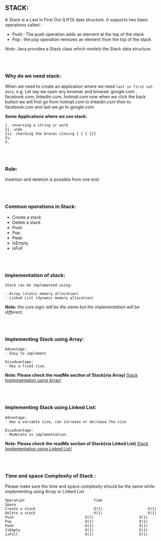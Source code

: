 <h2> STACK: </h2> 

   A Stack is a Last In First Out (LIFO) data structure. 
   It supports two basic operations called :
   - Push : The push operation adds an element at the top of the stack
   - Pop : the pop operation removes an element from the top of the stack

<i>Note:</i> Java provides a Stack class which models the Stack data structure.


<br><br>
<h3>Why do we need stack:</h3>
  
  When we need to create an application where we need `last in first out data`.
  e.g. Let say we open any browser and browser google.com , facebook.com, linkedin.com, hotmail.com now when we click 
  the back button we will first go from hotmail.com to linkedin.com then to facebook.com and last we go to google.com

<b>Some Applications where we use stack:</b>

    i. reversing a string or word
    Ii. undo
    Iii. checking the braces closing { { { }}}
    Iv.
    V.


<br> <br>
<h3>Rule:</h3>
Insertion and deletion is possible from one end.

<br> <br>
<h3>Common operations in Stack: </h3>

- Create a stack
- Delete a stack
- Push
- Pop
- Peek
- IsEmpty
- isFull


<br> <br>
<h3>Implementation of stack: </h3>

    Stack can be implemented using:
    
    - Array (static memory allocation)
    - Linked List (dynamic memory allocation)

  <b>Note:</b> <i>the core logic will be the same but the implementation will be different.</i>


<br> <br>
<h3>Implementing Stack using Array:</h3>

    Advantage:
    - Easy to implement

    Disadvantage:
    - Has a fixed size.
    
<b>Note: Please check the readMe section of Stack(via Array) </b> 
[Stack Implementation using Array!](https://github.com/tusharsaran/datastructures/tree/master/Stack/src/com/stack/practice/array)    


<br> <br>
<h3>Implementing Stack using Linked List:</h3>

    Advantage:
    - Has a variable size, can increase or decrease the size

    Disadvantage:
    - Moderate in implementation.

<b>Note: Please check the readMe section of Stack(via Linked List) </b> 
[Stack Implementation using Linked List!](https://github.com/tusharsaran/datastructures/tree/master/Stack/src/com/stack/practice/likedlist)   

<br> <br>
<h3>Time and space Complexity of Stack :</h3>

<p>Please make sure the time and space complexity should be the same while implementing using Array or Linked List</p>


    Operation                                Time					  Space
    Create a stack                           O(1)					  O(1)
    Delete a stack                           O(1)					  O(1)
    Push  		                         O(1)					  O(1)
    Pop   		                         O(1)					  O(1)
    Peek     	                         O(1)				  	  O(1)
    IsEmpty   	                         O(1)					  O(1)
    isFull    	                         O(1)					  O(1)
